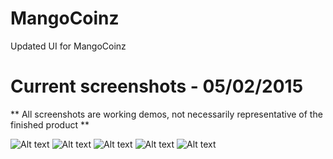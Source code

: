 # MangoCoinz
Updated UI for MangoCoinz

# Current screenshots - 05/02/2015
** All screenshots are working demos, not necessarily representative of the finished product **

![Alt text](http://i.imgur.com/yuukcHw.png "Overview") ![Alt text](http://i.imgur.com/qjSlG4k.png?2 "Slidermenu") ![Alt text](http://i.imgur.com/TNkVrYF.png?1 "Send") ![Alt text](http://i.imgur.com/39ThWjP.png?1 "Contacts")  ![Alt text](http://i.imgur.com/7IDIXYF.png?1 "Contacts")